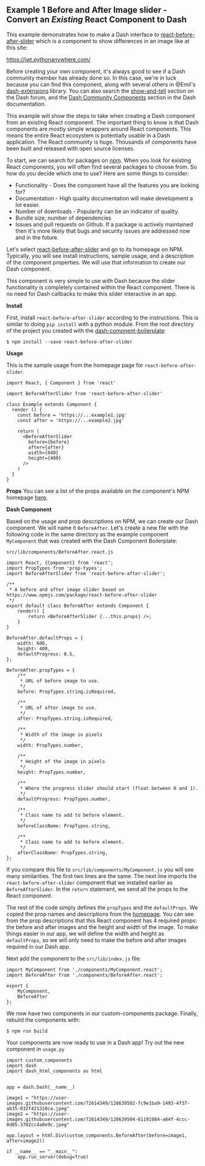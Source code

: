 
## Example 1 Before and After Image slider - Convert an *Existing* React Component to Dash

This example demonstrates how to make a Dash interface to [react-before-after-slider](https://www.npmjs.com/package/react-before-after-slider) which is a component to show differences in an image like at this site:

https://jwt.pythonanywhere.com/


 Before creating your own  component,  it's always good to see if a Dash community member has already done so.  In this case, we're in luck because  you can find this component, along with several others in @Emil's [dash-extensions](https://github.com/thedirtyfew/dash-extensions/tree/master/src/lib/components) library.  You can also search the [show-and-tell](https://community.plotly.com/tag/show-and-tell) section on the Dash forum,  and the [Dash Community Components](https://plotly.com/dash-community-components/) section in the Dash documentation.  

This example will show the steps to take when creating a Dash component from an existing React component.  The important thing to know is that Dash components are mostly simple wrappers around React components. This means the entire React ecosystem is potentially usable in a Dash application.  The React community is huge. Thousands of components have been built and released with open source licenses.

To start, we can search for packages on [npm](https://www.npmjs.com/).  When you look for existing React components, you will often find several packages to choose from.  So how do you decide which one to use?  Here are some things to consider:
-  Functionality - Does the component have all the features you are looking for?
-  Documentation - High quality documentation will make development a lot easier.
-  Number of downloads  -  Popularity can be an indicator of quality.
- Bundle size, number of dependencies
-  Issues and pull requests on Github.  If a package is actively maintained then it's more likely that bugs and security issues are addressed now and in the future. 





 Let's select [react-before-after-slider](https://www.npmjs.com/package/react-before-after-slider) and go to its homepage on NPM.  Typically, you will see install instructions, sample usage, and a description of the component properties.  We will use that information to create our Dash component.


This component is very simple to use with Dash because the slider functionality is completely contained within the React component.  There is no need for Dash callbacks to make this slider interactive in an app. 



**Install**

First, install `react-before-after-slider`  according to the instructions.  This is similar to doing `pip install` with a python module.  From the root directory of the project you created with the [dash-compnent-boilerplate](https://github.com/plotly/dash-component-boilerplate):

```
$ npm install --save react-before-after-slider
```

**Usage**

This is the sample usage from the homepage page for `react-before-after-slider`.

```
import React, { Component } from 'react'
 
import BeforeAfterSlider from 'react-before-after-slider'
 
class Example extends Component {
  render () {
    const before = 'https://...example1.jpg'
    const after = 'https://...example2.jpg'
 
    return (
      <BeforeAfterSlider
        before={before}
        after={after}
        width={640}
        height={480}
      />
    )
  }
}
```
**Props**
You can see a list of the props available on the component's NPM homepage [here](https://www.npmjs.com/package/react-before-after-slider#props). 


**Dash Component**

Based on the usage and prop descriptions on NPM, we can create our Dash component.  We will name it  `BeforeAfter`.  Let's create a new file with the following code in the same directory as the example component `MyComponent` that was created with the Dash Component Boilerplate:

`src/lib/components/BeforeAfter.react.js`

```
import React, {Component} from 'react';
import PropTypes from 'prop-types';
import BeforeAfterSlider from 'react-before-after-slider';

/**
 * A before and after image slider based on https://www.npmjs.com/package/react-before-after-slider
 */
export default class BeforeAfter extends Component {
    render() {
        return <BeforeAfterSlider {...this.props} />;
    }
}

BeforeAfter.defaultProps = {
    width: 600,
    height: 400,
    defaultProgress: 0.5,
};

BeforeAfter.propTypes = {
    /**
     * URL of before image to use.
     */
    before: PropTypes.string.isRequired,

    /**
     * URL of after image to use.
     */
    after: PropTypes.string.isRequired,

    /**
     * Width of the image in pixels
     */
    width: PropTypes.number,

    /**
     * Height of the image in pixels
     */
    height: PropTypes.number,

    /**
     * Where the progress slider should start (float between 0 and 1).
     */
    defaultProgress: PropTypes.number,

    /**
     * Class name to add to before element.
     */
    beforeClassName: PropTypes.string,

    /**
     * Class name to add to before element.
     */
    afterClassName: PropTypes.string,
};
```


If you compare this file to  `src/lib/components/MyComponent.js` you will see many similarities.    The first two lines are the same.  The next line imports the `react-before-after-slider` component that we installed earlier as `BeforeAfterSlider`.  In the `return` statement, we send all the props to the React component.  

The rest of the code simply defines the `propTypes` and the `defaultProps`. We copied the prop names and descriptions from the [homepage](https://www.npmjs.com/package/react-before-after-slider#props).  You can see from the prop descriptions that this React component has 4 required props: the before and after images and the height and width of the image.  To make things easier in our app, we will define the width and height as  `defaultProps`, so we will only need to make the before and after images required in our Dash app.

Next add the component to the `src/lib/index.js` file:  

```
import MyComponent from './components/MyComponent.react';
import BeforeAfter from './components/BeforeAfter.react';

export {
    MyComponent,
    BeforeAfter
};
```
We now have two components in our custom-components package. Finally,  rebuild the components with:

`$ npm run build`


Your components are now ready to use in a Dash app!  Try out the new component in  `usage.py`

```
import custom_components
import dash
import dash_html_components as html


app = dash.Dash(__name__)

image1 = "https://user-images.githubusercontent.com/72614349/128639502-fc9e1ba9-1493-4f37-ab35-032f421310ca.jpeg"
image2 = "https://user-images.githubusercontent.com/72614349/128639504-61191084-a64f-4ccc-8d05-3702cc4a0e9c.jpeg"

app.layout = html.Div(custom_components.BeforeAfter(before=image1, after=image2))

if __name__ == "__main__":
    app.run_server(debug=True)